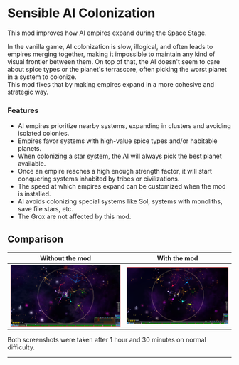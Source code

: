 # Sensible AI Colonization

This mod improves how AI empires expand during the Space Stage.

In the vanilla game, AI colonization is slow, illogical, and often leads to empires merging together, making it impossible to maintain any kind of visual frontier between them. On top of that, the AI doesn't seem to care about spice types or the planet's terrascore, often picking the worst planet in a system to colonize.  
This mod fixes that by making empires expand in a more cohesive and strategic way.

### Features

- AI empires prioritize nearby systems, expanding in clusters and avoiding isolated colonies.
- Empires favor systems with high-value spice types and/or habitable planets.
- When colonizing a star system, the AI will always pick the best planet available.
- Once an empire reaches a high enough strength factor, it will start conquering systems inhabited by tribes or civilizations.
- The speed at which empires expand can be customized when the mod is installed.
- AI avoids colonizing special systems like Sol, systems with monoliths, save file stars, etc.
- The Grox are not affected by this mod.

## Comparison

| Without the mod | With the mod |
|------------------|--------------|
| ![Without the mod](images/VanillaExpansion.png) | ![With the mod](images/ModdedExpansion.png) |

Both screenshots were taken after 1 hour and 30 minutes on normal difficulty.

---
